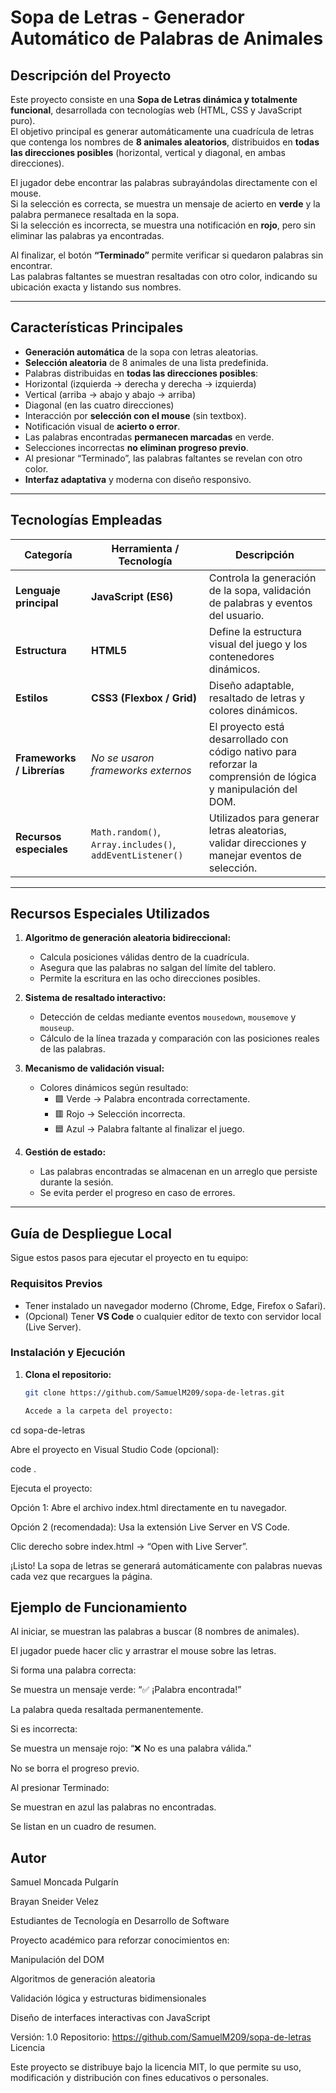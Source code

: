 #  Sopa de Letras - Generador Automático de Palabras de Animales

## Descripción del Proyecto

Este proyecto consiste en una **Sopa de Letras dinámica y totalmente funcional**, desarrollada con tecnologías web (HTML, CSS y JavaScript puro).  
El objetivo principal es generar automáticamente una cuadrícula de letras que contenga los nombres de **8 animales aleatorios**, distribuidos en **todas las direcciones posibles** (horizontal, vertical y diagonal, en ambas direcciones).

El jugador debe encontrar las palabras subrayándolas directamente con el mouse.  
Si la selección es correcta, se muestra un mensaje de acierto en **verde** y la palabra permanece resaltada en la sopa.  
Si la selección es incorrecta, se muestra una notificación en **rojo**, pero sin eliminar las palabras ya encontradas.

Al finalizar, el botón **“Terminado”** permite verificar si quedaron palabras sin encontrar.  
Las palabras faltantes se muestran resaltadas con otro color, indicando su ubicación exacta y listando sus nombres.

---

##  Características Principales

-  **Generación automática** de la sopa con letras aleatorias.
-  **Selección aleatoria** de 8 animales de una lista predefinida.
-  Palabras distribuidas en **todas las direcciones posibles**:
  - Horizontal (izquierda → derecha y derecha → izquierda)
  - Vertical (arriba → abajo y abajo → arriba)
  - Diagonal (en las cuatro direcciones)
-  Interacción por **selección con el mouse** (sin textbox).
-  Notificación visual de **acierto o error**.
-  Las palabras encontradas **permanecen marcadas** en verde.
-  Selecciones incorrectas **no eliminan progreso previo**.
-  Al presionar “Terminado”, las palabras faltantes se revelan con otro color.
-  **Interfaz adaptativa** y moderna con diseño responsivo.

---

##  Tecnologías Empleadas

| Categoría | Herramienta / Tecnología | Descripción |
|------------|--------------------------|--------------|
| **Lenguaje principal** | **JavaScript (ES6)** | Controla la generación de la sopa, validación de palabras y eventos del usuario. |
| **Estructura** | **HTML5** | Define la estructura visual del juego y los contenedores dinámicos. |
| **Estilos** | **CSS3 (Flexbox / Grid)** | Diseño adaptable, resaltado de letras y colores dinámicos. |
| **Frameworks / Librerías** | *No se usaron frameworks externos* | El proyecto está desarrollado con código nativo para reforzar la comprensión de lógica y manipulación del DOM. |
| **Recursos especiales** | `Math.random()`, `Array.includes()`, `addEventListener()` | Utilizados para generar letras aleatorias, validar direcciones y manejar eventos de selección. |

---

##  Recursos Especiales Utilizados

1. **Algoritmo de generación aleatoria bidireccional:**
   - Calcula posiciones válidas dentro de la cuadrícula.
   - Asegura que las palabras no salgan del límite del tablero.
   - Permite la escritura en las ocho direcciones posibles.

2. **Sistema de resaltado interactivo:**
   - Detección de celdas mediante eventos `mousedown`, `mousemove` y `mouseup`.
   - Cálculo de la línea trazada y comparación con las posiciones reales de las palabras.

3. **Mecanismo de validación visual:**
   - Colores dinámicos según resultado:
     - 🟩 Verde → Palabra encontrada correctamente.
     - 🟥 Rojo → Selección incorrecta.
     - 🟦 Azul → Palabra faltante al finalizar el juego.

4. **Gestión de estado:**
   - Las palabras encontradas se almacenan en un arreglo que persiste durante la sesión.
   - Se evita perder el progreso en caso de errores.

---

##  Guía de Despliegue Local

Sigue estos pasos para ejecutar el proyecto en tu equipo:

###  Requisitos Previos
- Tener instalado un navegador moderno (Chrome, Edge, Firefox o Safari).
- (Opcional) Tener **VS Code** o cualquier editor de texto con servidor local (Live Server).

###  Instalación y Ejecución
1. **Clona el repositorio:**
   ```bash
   git clone https://github.com/SamuelM209/sopa-de-letras.git

   Accede a la carpeta del proyecto:

cd sopa-de-letras


Abre el proyecto en Visual Studio Code (opcional):

code .


Ejecuta el proyecto:

Opción 1: Abre el archivo index.html directamente en tu navegador.

Opción 2 (recomendada): Usa la extensión Live Server en VS Code.

Clic derecho sobre index.html → “Open with Live Server”.

¡Listo! La sopa de letras se generará automáticamente con palabras nuevas cada vez que recargues la página.

## Ejemplo de Funcionamiento

Al iniciar, se muestran las palabras a buscar (8 nombres de animales).

El jugador puede hacer clic y arrastrar el mouse sobre las letras.

Si forma una palabra correcta:

Se muestra un mensaje verde: “✅ ¡Palabra encontrada!”

La palabra queda resaltada permanentemente.

Si es incorrecta:

Se muestra un mensaje rojo: “❌ No es una palabra válida.”

No se borra el progreso previo.

Al presionar Terminado:

Se muestran en azul las palabras no encontradas.

Se listan en un cuadro de resumen.

## Autor

Samuel Moncada Pulgarín

Brayan Sneider Velez

Estudiantes de Tecnología en Desarrollo de Software

Proyecto académico para reforzar conocimientos en:

Manipulación del DOM

Algoritmos de generación aleatoria

Validación lógica y estructuras bidimensionales

Diseño de interfaces interactivas con JavaScript

 Versión: 1.0
 Repositorio: https://github.com/SamuelM209/sopa-de-letras
 Licencia

Este proyecto se distribuye bajo la licencia MIT, lo que permite su uso, modificación y distribución con fines educativos o personales.
